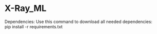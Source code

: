 # X-Ray_ML

Dependencies:
Use this command to download all needed dependencies:
  pip install -r requirements.txt
